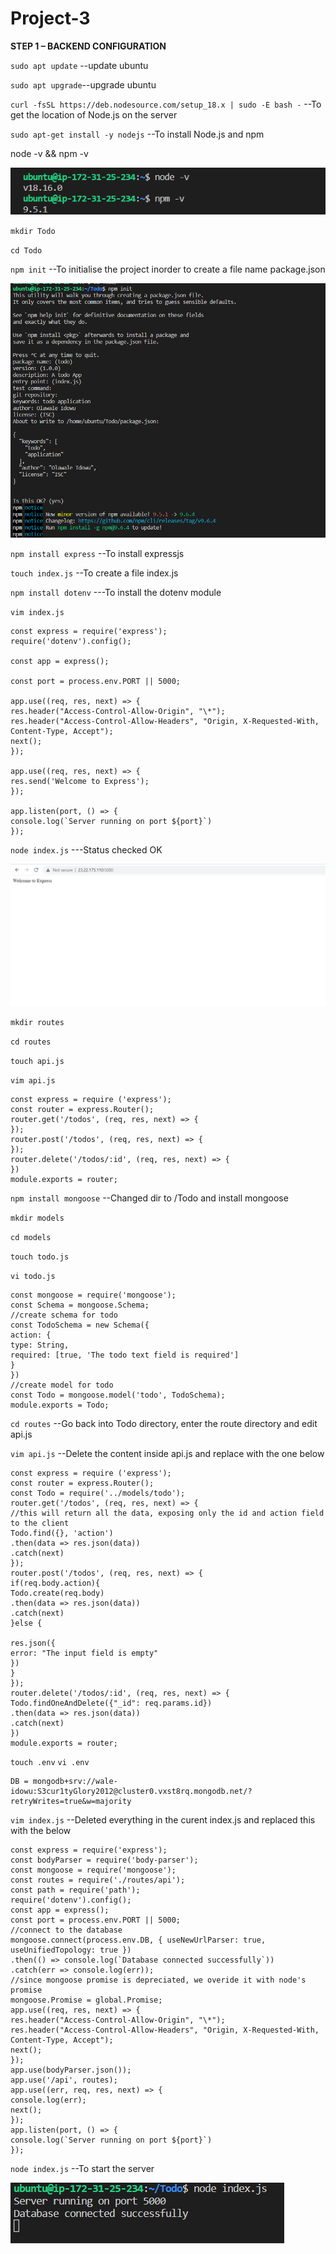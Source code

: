 # Project-3

**STEP 1 – BACKEND CONFIGURATION**

`sudo apt update` --update ubuntu

`sudo apt upgrade`--upgrade ubuntu

`curl -fsSL https://deb.nodesource.com/setup_18.x | sudo -E bash -` --To get the location of Node.js on the server

`sudo apt-get install -y nodejs` --To install Node.js and npm

node -v && npm -v

![Node&npm version](./Images/node%26npm_version.png)

`mkdir Todo`

`cd Todo`

`npm init` --To initialise the project inorder to create a file name package.json

![package.json installed](./Images/npm%20initialising.png)

`npm install express` --To install expressjs

`touch index.js` --To create a file index.js

`npm install dotenv` ---To install the dotenv module

`vim index.js`

```
const express = require('express');
require('dotenv').config();

const app = express();

const port = process.env.PORT || 5000;

app.use((req, res, next) => {
res.header("Access-Control-Allow-Origin", "\*");
res.header("Access-Control-Allow-Headers", "Origin, X-Requested-With, Content-Type, Accept");
next();
});

app.use((req, res, next) => {
res.send('Welcome to Express');
});

app.listen(port, () => {
console.log(`Server running on port ${port}`)
});
```
`node index.js`  ---Status checked OK

![working express](./Images/express%20working.png)

`mkdir routes`

`cd routes`

`touch api.js`

`vim api.js`

```
const express = require ('express');
const router = express.Router();
router.get('/todos', (req, res, next) => {
});
router.post('/todos', (req, res, next) => {
});
router.delete('/todos/:id', (req, res, next) => {
})
module.exports = router;

```

`npm install mongoose` --Changed dir to /Todo and install mongoose

`mkdir models`

`cd models`

`touch todo.js`

`vi todo.js`

```
const mongoose = require('mongoose');
const Schema = mongoose.Schema;
//create schema for todo
const TodoSchema = new Schema({
action: {
type: String,
required: [true, 'The todo text field is required']
}
})
//create model for todo
const Todo = mongoose.model('todo', TodoSchema);
module.exports = Todo;
```
`cd routes` --Go back into Todo directory, enter the route directory and edit api.js

`vim api.js` --Delete the content inside api.js and replace with the one below

```
const express = require ('express');
const router = express.Router();
const Todo = require('../models/todo');
router.get('/todos', (req, res, next) => {
//this will return all the data, exposing only the id and action field to the client
Todo.find({}, 'action')
.then(data => res.json(data))
.catch(next)
});
router.post('/todos', (req, res, next) => {
if(req.body.action){
Todo.create(req.body)
.then(data => res.json(data))
.catch(next)
}else {

res.json({
error: "The input field is empty"
})
}
});
router.delete('/todos/:id', (req, res, next) => {
Todo.findOneAndDelete({"_id": req.params.id})
.then(data => res.json(data))
.catch(next)
})
module.exports = router;
```
`touch .env`
`vi .env`

```
DB = mongodb+srv://wale-idowu:S3cur1tyGlory2012@cluster0.vxst8rq.mongodb.net/?retryWrites=true&w=majority
```
`vim index.js` --Deleted everything in the curent index.js and replaced this with the below

```
const express = require('express');
const bodyParser = require('body-parser');
const mongoose = require('mongoose');
const routes = require('./routes/api');
const path = require('path');
require('dotenv').config();
const app = express();
const port = process.env.PORT || 5000;
//connect to the database
mongoose.connect(process.env.DB, { useNewUrlParser: true, useUnifiedTopology: true })
.then(() => console.log(`Database connected successfully`))
.catch(err => console.log(err));
//since mongoose promise is depreciated, we overide it with node's promise
mongoose.Promise = global.Promise;
app.use((req, res, next) => {
res.header("Access-Control-Allow-Origin", "\*");
res.header("Access-Control-Allow-Headers", "Origin, X-Requested-With, Content-Type, Accept");
next();
});
app.use(bodyParser.json());
app.use('/api', routes);
app.use((err, req, res, next) => {
console.log(err);
next();
});
app.listen(port, () => {
console.log(`Server running on port ${port}`)
});
```
`node index.js` --To start the server

![working nodeServer](./Images/nodejs%20server%20working.png)
